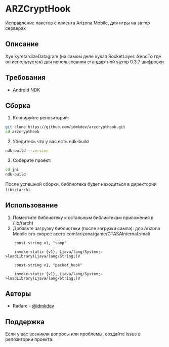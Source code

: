 # ARZCryptHook

Исправление пакетов с клиента Arizona Mobile, для игры на sa:mp серверах

## Описание

Хук kyretardizeDatagram (на самом деле хукая SocketLayer::SendTo где он используется) для использования стандартной sa:mp 0.3.7 шифровки

## Требования

- Android NDK

## Сборка

1. Клонируйте репозиторий:
```bash
git clone https://github.com/idmkdev/arzcrypthook.git
cd arzcrypthook
```

2. Убедитесь что у вас есть ndk-build
```bash
ndk-build --version
```

3. Соберите проект:
```bash
cd jni
ndk-build
```

После успешной сборки, библиотека будет находиться в директории `libs/(arch)`.

## Использование

1. Поместите библиотеку к остальным библиотекам приложения в /lib/(arch)
2. Добавьте загрузку библиотеки (после загрузки сампа): для Arizona Mobile это скорее всего com/arizona/game/GTASAInternal.smali
```smali
    const-string v1, "samp"

    invoke-static {v1}, Ljava/lang/System;->loadLibrary(Ljava/lang/String;)V

    const-string v1, "packet_hook"

    invoke-static {v1}, Ljava/lang/System;->loadLibrary(Ljava/lang/String;)V
```
## Авторы

- Radare - [@idmkdev](https://github.com/idmkdev)

## Поддержка

Если у вас возникли вопросы или проблемы, создайте issue в репозитории проекта. 